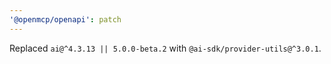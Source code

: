 ```yaml
---
'@openmcp/openapi': patch
---
```


Replaced `ai@^4.3.13 || 5.0.0-beta.2` with `@ai-sdk/provider-utils@^3.0.1`.
